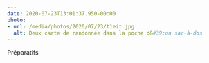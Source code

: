 ```yaml
---
date: 2020-07-23T13:01:37.950-00:00
photo:
- url: /media/photos/2020/07/23/t1eit.jpg
  alt: Deux carte de randonnée dans la poche d&#39;un sac-à-dos
---
```

Préparatifs
